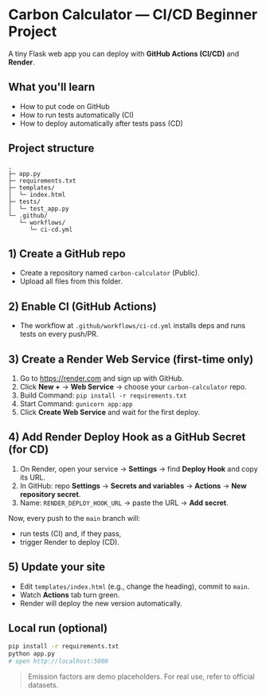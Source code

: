 # Carbon Calculator — CI/CD Beginner Project

A tiny Flask web app you can deploy with **GitHub Actions (CI/CD)** and **Render**.

## What you'll learn
- How to put code on GitHub
- How to run tests automatically (CI)
- How to deploy automatically after tests pass (CD)

## Project structure
```
.
├─ app.py
├─ requirements.txt
├─ templates/
│  └─ index.html
├─ tests/
│  └─ test_app.py
└─ .github/
   └─ workflows/
      └─ ci-cd.yml
```

## 1) Create a GitHub repo
- Create a repository named `carbon-calculator` (Public).
- Upload all files from this folder.

## 2) Enable CI (GitHub Actions)
- The workflow at `.github/workflows/ci-cd.yml` installs deps and runs tests on every push/PR.

## 3) Create a Render Web Service (first-time only)
1. Go to https://render.com and sign up with GitHub.
2. Click **New +** → **Web Service** → choose your `carbon-calculator` repo.
3. Build Command: `pip install -r requirements.txt`
4. Start Command: `gunicorn app:app`
5. Click **Create Web Service** and wait for the first deploy.

## 4) Add Render Deploy Hook as a GitHub Secret (for CD)
1. On Render, open your service → **Settings** → find **Deploy Hook** and copy its URL.
2. In GitHub: repo **Settings** → **Secrets and variables** → **Actions** → **New repository secret**.
3. Name: `RENDER_DEPLOY_HOOK_URL` → paste the URL → **Add secret**.

Now, every push to the `main` branch will:
- run tests (CI) and, if they pass,
- trigger Render to deploy (CD).

## 5) Update your site
- Edit `templates/index.html` (e.g., change the heading), commit to `main`.
- Watch **Actions** tab turn green.
- Render will deploy the new version automatically.

## Local run (optional)
```bash
pip install -r requirements.txt
python app.py
# open http://localhost:5000
```

> Emission factors are demo placeholders. For real use, refer to official datasets.
